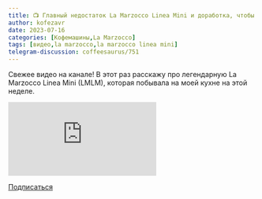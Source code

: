 ```yaml
---
title: 📺 Главный недостаток La Marzocco Linea Mini и доработка, чтобы его устранить
author: kofezavr
date: 2023-07-16
categories: [Кофемашины,La Marzocco]
tags: [видео,la marzocco,la marzocco linea mini]
telegram-discussion: coffeesaurus/751
---
```

Свежее видео на канале! В этот раз расскажу про легендарную La Marzocco Linea Mini (LMLM), которая побывала на моей кухне на этой неделе. 

<p><div class="youtube-wrapper"><iframe src="https://www.youtube.com/embed/Myz_6nNPALw" title="YouTube video player" frameborder="0" allow="accelerometer; autoplay; clipboard-write; encrypted-media; gyroscope; picture-in-picture" allowfullscreen></iframe></div></p>

<a class="play" href="https://www.youtube.com/c/Coffeesaurus?sub_confirmation=1"><i class="fab fa-youtube"></i> Подписаться</a>